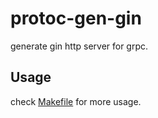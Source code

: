 # protoc-gen-gin

generate gin http server for grpc.

## Usage
check [Makefile](example/Makefile) for more usage.
